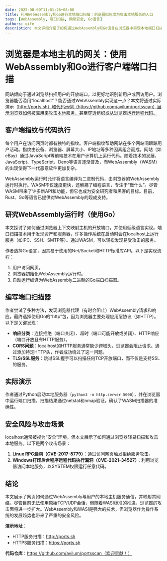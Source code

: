 ```yaml
---
date: 2025-08-09T11:01:26+08:00
title: 利用WebAssembly和Go进行本地端口扫描：浏览器如何成为攻击本地服务的入口
tags: [WebAssembly, 端口扫描, 网络安全, Go语言]
authors: qife
description: 本文详细介绍了如何通过WebAssembly和Go语言在浏览器中实现本地端口扫描，揭示了浏览器如何被滥用来攻击本地服务，并探讨了相关的安全风险和实际应用场景。
---
```


# 浏览器是本地主机的网关：使用WebAssembly和Go进行客户端端口扫描

网站倾向于通过浏览器扫描用户的开放端口，以更好地识别新用户或回访用户。浏览器能否滥用“localhost”？能否通过WebAssembly实现这一点？本文将通过实际演示（http://ports.sh）和代码示例（https://github.com/avilum/portsscan）展示浏览器如何被滥用来攻击本地服务，甚至穿透组织或从浏览器运行远程代码。

## 客户端指纹与代码执行

每个用户在访问网页时都有独特的指纹。客户端指纹帮助网站在多个网站间跟踪用户活动。指纹由设备、浏览器、屏幕大小、IP地址等多种因素组合而成。网站（如eBay）通过JavaScript等前端技术在用户计算机上运行代码。随着技术的发展，JavaScript、TypeScript、Deno等语言逐渐普及，而WebAssembly（WASM）的出现使得下一代恶意软件更加复杂。

WebAssembly运行时允许将语言编译为二进制代码，由浏览器的WebAssembly运行时执行。WASM不仅速度更快，还解耦了编程语言，专注于“做什么”。尽管WASM带来了许多新API和功能，但它也成为安全研究者和黑客的目标。目前，Rust、Go等语言已提供对WebAssembly的现成支持。

## 研究WebAssembly运行时（使用Go）

本文探讨了如何通过浏览器上下文映射主机的开放端口，并使用低级语言实现。端口扫描技术用于发现资产和服务器，许多操作系统在启动时会在localhost上运行服务（如IPC、SSH、SMTP等）。通过WASM，可以轻松发现易受攻击的服务。

作者选择Go语言，因其易于使用的Net/Socket和HTTP标准库API。以下是实现流程：
1. 用户访问网页。
2. 浏览器初始化WebAssembly运行时。
3. 自动运行编译为WebAssembly二进制的Go端口扫描器。

## 编写端口扫描器

作者尝试了多种方法，发现浏览器代理（有时会阻止）WebAssembly请求和响应。最终选择使用Go的“http”包，因为浏览器主要处理应用层协议（如HTTP）。以下是关键发现：
- **响应分类**：连接拒绝（端口关闭）、超时（端口可能开放或关闭）、HTTP响应（端口开放且有HTTP服务）。
- **CORS问题**：localhost的HTTP服务通常缺少跨域头，浏览器会阻止请求。通过添加特定HTTP头，作者成功绕过了这一问题。
- **TLS/SSL服务**：跳过SSL握手可以扫描任何TCP开放端口，而不仅是支持SSL的服务。

## 实际演示

作者通过Python启动本地服务器（`python3 -m http.server 5000`），并在浏览器中运行端口扫描。扫描结果通过netstat和nmap验证，确认了WASM扫描器的准确性。

## 安全风险与攻击场景

localhost通常被视为“安全”环境，但本文展示了如何通过浏览器轻易扫描和攻击本地服务。以下是两个攻击场景：
1. **Linux RPC漏洞（CVE-2017-8779）**：通过访问网页触发拒绝服务攻击。
2. **Windows打印后台程序远程代码执行漏洞（CVE-2021-34527）**：利用浏览器访问本地服务，以SYSTEM权限运行任意代码。

## 结论

本文展示了网页如何通过WebAssembly与用户的本地主机服务通信，并映射其网络。尽管目前无法使用原始TCP/UDP会话，但随着WASI标准的推进，浏览器的攻击面将进一步扩大。WebAssembly和WASI是强大的技术，但浏览器作为操作系统的发展趋势也带来了严重的安全风险。

**演示地址**：  
- HTTP服务扫描：http://ports.sh  
- HTTPS服务扫描：https://ports.sh  

**代码仓库**：https://github.com/avilum/portsscan（欢迎贡献！）